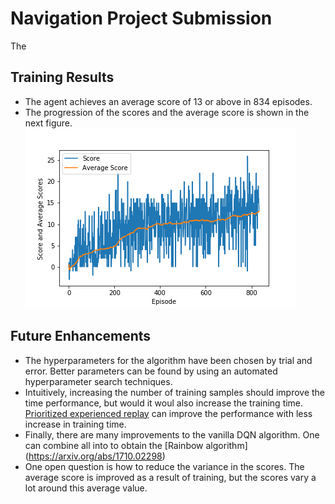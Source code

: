 # Navigation Project Submission

The 


## Training Results
* The agent achieves an average score of 13 or above in 834 episodes.
* The progression of the scores and the average score is shown in the next figure.
![Training Scores and Average Score](training_performance.png)

## Future Enhancements
* The hyperparameters for the algorithm have been chosen by trial and error. Better parameters can be found by using an automated hyperparameter search techniques.
* Intuitively,  increasing the number of training samples should improve the time performance, but would it woul also increase the training time. [Prioritized experienced replay](https://arxiv.org/abs/1511.05952) can improve the performance with less increase in training time.
* Finally, there are many improvements to the vanilla DQN algorithm. One can combine all into to obtain the [Rainbow algorithm] (https://arxiv.org/abs/1710.02298)
* One open question is how to reduce the variance in the scores. The average score is improved as a result of training, but the scores vary a lot around this average value.


